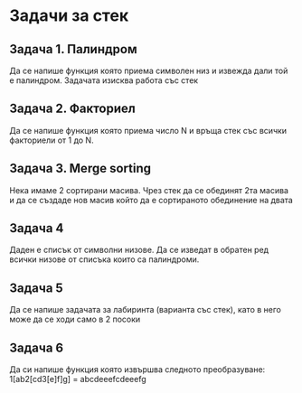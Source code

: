 # Задачи за стек

## Задача 1. Палиндром
Да се напише функция която приема символен низ и извежда дали той е палиндром. Задачата изисква работа със стек

## Задача 2. Факториел
Да се напише функция която приема число N и връща стек със всички факториели от 1 до N.

## Задача 3. Merge sorting
Нека имаме 2 сортирани масива. Чрез стек да се обединят 2та масива и да се създаде нов масив който да е сортираното обединение на двата

## Задача 4
Даден е списък от символни низове. Да се изведат в обратен ред всички низове от списъка които са палиндроми.

## Задача 5
Да се напише задачата за лабиринта (варианта със стек), като в него може да се ходи само в 2 посоки

## Задача 6
Да си напише функция която извършва следното преобразуване:
1[ab2[cd3[e]f]g] = abcdeeefcdeeefg
